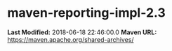 # maven-reporting-impl-2.3

**Last Modified:** 2018-06-18 22:46:00.0
**Maven URL:** https://maven.apache.org/shared-archives/

